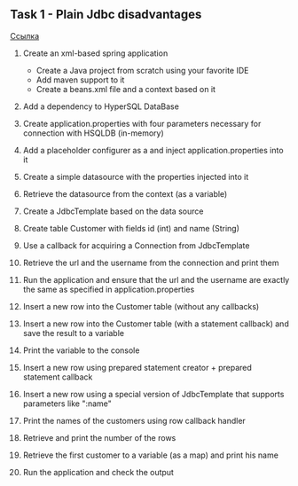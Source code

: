 ## Task 1 - Plain Jdbc disadvantages
[Ссылка](https://kciray8.github.io/KciTasks/App/src/#task2)

1. Create an xml-based spring application

   * Create a Java project from scratch using your favorite IDE
   * Add maven support to it
   * Create a beans.xml file and a context based on it

1. Add a dependency to HyperSQL DataBase
1. Create application.properties with four parameters necessary for connection with HSQLDB (in-memory)
1. Add a placeholder configurer as a <bean> and inject application.properties into it
1. Create a simple datasource with the properties injected into it
1. Retrieve the datasource from the context (as a variable)
1. Create a JdbcTemplate based on the data source
1. Create table Customer with fields id (int) and name (String)
1. Use a callback for acquiring a Connection from JdbcTemplate
1. Retrieve the url and the username from the connection and print them
1. Run the application and ensure that the url and the username are exactly the same as specified in application.properties
1. Insert a new row into the Customer table (without any callbacks)
1. Insert a new row into the Customer table (with a statement callback) and save the result to a variable
1. Print the variable to the console
1. Insert a new row using prepared statement creator + prepared statement callback
1. Insert a new row using a special version of JdbcTemplate that supports parameters like ":name"
1. Print the names of the customers using row callback handler
1. Retrieve and print the number of the rows
1. Retrieve the first customer to a variable (as a map) and print his name
1. Run the application and check the output

